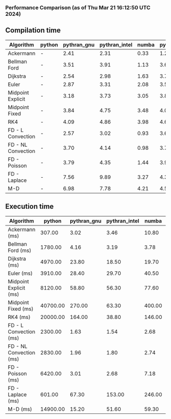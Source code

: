 ### Performance Comparison (as of Thu Mar 21 16:12:50 UTC 2024)
## Compilation time
Algorithm                 | python                    | pythran_gnu               | pythran_intel             | numba                     | pyccel_fortran_gnu        | pyccel_c_gnu              | pyccel_fortran_intel      | pyccel_c_intel           
------------------------- | ------------------------- | ------------------------- | ------------------------- | ------------------------- | ------------------------- | ------------------------- | ------------------------- | -------------------------
Ackermann                 | -                         | 2.41                      | 2.31                      | 0.33                      | 1.22                      | 1.22                      | 1.37                      | 1.32                     
Bellman Ford              | -                         | 3.51                      | 3.91                      | 1.13                      | 3.61                      | 3.91                      | 3.79                      | 4.39                     
Dijkstra                  | -                         | 2.54                      | 2.98                      | 1.63                      | 3.72                      | 4.01                      | 3.84                      | 4.47                     
Euler                     | -                         | 2.87                      | 3.31                      | 2.08                      | 3.59                      | 3.90                      | 3.70                      | 4.30                     
Midpoint Explicit         | -                         | 3.18                      | 3.73                      | 3.05                      | 3.87                      | 4.21                      | 3.99                      | 4.49                     
Midpoint Fixed            | -                         | 3.84                      | 4.75                      | 3.48                      | 4.01                      | 4.41                      | 4.24                      | 4.83                     
RK4                       | -                         | 4.09                      | 4.86                      | 3.98                      | 4.61                      | 4.95                      | 4.76                      | 5.40                     
FD - L Convection         | -                         | 2.57                      | 3.02                      | 0.93                      | 3.67                      | 4.01                      | 3.83                      | 4.41                     
FD - NL Convection        | -                         | 3.70                      | 4.14                      | 0.98                      | 3.74                      | 4.08                      | 3.93                      | 4.52                     
FD - Poisson              | -                         | 3.79                      | 4.35                      | 1.44                      | 3.90                      | 4.21                      | 4.50                      | 4.59                     
FD - Laplace              | -                         | 7.56                      | 9.89                      | 3.27                      | 4.35                      | 4.65                      | 4.53                      | 5.18                     
M-D                       | -                         | 6.98                      | 7.78                      | 4.21                      | 4.51                      | 4.60                      | 4.63                      | 5.46                     

## Execution time
Algorithm                 | python                    | pythran_gnu               | pythran_intel             | numba                     | pyccel_fortran_gnu        | pyccel_c_gnu              | pyccel_fortran_intel      | pyccel_c_intel           
------------------------- | ------------------------- | ------------------------- | ------------------------- | ------------------------- | ------------------------- | ------------------------- | ------------------------- | -------------------------
Ackermann (ms)            | 307.00                    | 3.02                      | 3.46                      | 10.80                     | 1.50                      | 1.50                      | 7.36                      | 3.93                     
Bellman Ford (ms)         | 1780.00                   | 4.16                      | 3.19                      | 3.78                      | 2.95                      | 5.97                      | 4.40                      | 18.50                    
Dijkstra (ms)             | 4970.00                   | 23.80                     | 18.50                     | 19.70                     | 19.30                     | 32.70                     | 24.70                     | 23.00                    
Euler (ms)                | 3910.00                   | 28.40                     | 29.70                     | 40.50                     | 16.20                     | 147.00                    | 14.30                     | 127.00                   
Midpoint Explicit (ms)    | 8120.00                   | 58.80                     | 56.30                     | 77.60                     | 23.50                     | 281.00                    | 15.60                     | 250.00                   
Midpoint Fixed (ms)       | 40700.00                  | 270.00                    | 63.30                     | 400.00                    | 76.50                     | 1400.00                   | 59.40                     | 1240.00                  
RK4 (ms)                  | 20000.00                  | 164.00                    | 38.80                     | 146.00                    | 35.50                     | 486.00                    | 37.90                     | 404.00                   
FD - L Convection (ms)    | 2300.00                   | 1.63                      | 1.54                      | 2.68                      | 1.45                      | 1.85                      | 1.53                      | 3.85                     
FD - NL Convection (ms)   | 2830.00                   | 1.96                      | 1.80                      | 2.74                      | 1.64                      | 2.20                      | 1.37                      | 3.74                     
FD - Poisson (ms)         | 6420.00                   | 3.01                      | 2.68                      | 7.18                      | 2.83                      | 3.87                      | 2.70                      | 8.99                     
FD - Laplace (ms)         | 601.00                    | 67.30                     | 153.00                    | 246.00                    | 61.40                     | 260.00                    | 61.50                     | 307.00                   
M-D (ms)                  | 14900.00                  | 15.20                     | 51.60                     | 59.30                     | 54.40                     | 59.30                     | 68.20                     | 60.30                    
